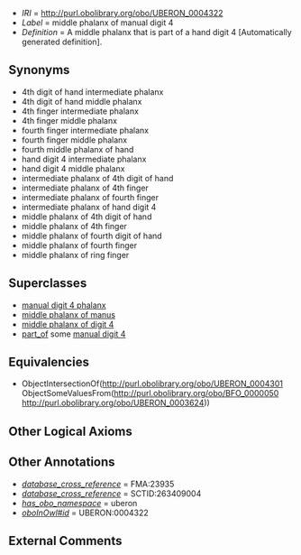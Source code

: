  * *IRI* = http://purl.obolibrary.org/obo/UBERON_0004322
 * *Label* = middle phalanx of manual digit 4
 * *Definition* = A middle phalanx that is part of a hand digit 4 [Automatically generated definition].

## Synonyms

 * 4th digit of hand intermediate phalanx
 * 4th digit of hand middle phalanx
 * 4th finger intermediate phalanx
 * 4th finger middle phalanx
 * fourth finger intermediate phalanx
 * fourth finger middle phalanx
 * fourth middle phalanx of hand
 * hand digit 4 intermediate phalanx
 * hand digit 4 middle phalanx
 * intermediate phalanx of 4th digit of hand
 * intermediate phalanx of 4th finger
 * intermediate phalanx of fourth finger
 * intermediate phalanx of hand digit 4
 * middle phalanx of 4th digit of hand
 * middle phalanx of 4th finger
 * middle phalanx of fourth digit of hand
 * middle phalanx of fourth finger
 * middle phalanx of ring finger

## Superclasses

 * [manual digit 4 phalanx](../../UBERON/38/UBERON_0003638.md)
 * [middle phalanx of manus](../../UBERON/64/UBERON_0003864.md)
 * [middle phalanx of digit 4](../../UBERON/90/UBERON_0014490.md)
 * [part_of](../../BFO/50/BFO_0000050.md) some [manual digit 4](../../UBERON/24/UBERON_0003624.md)

## Equivalencies

 * ObjectIntersectionOf(<http://purl.obolibrary.org/obo/UBERON_0004301> ObjectSomeValuesFrom(<http://purl.obolibrary.org/obo/BFO_0000050> <http://purl.obolibrary.org/obo/UBERON_0003624>))

## Other Logical Axioms


## Other Annotations

 * *[database_cross_reference](../../ef/oboInOwl#hasDbXref.md)* = FMA:23935
 * *[database_cross_reference](../../ef/oboInOwl#hasDbXref.md)* = SCTID:263409004
 * *[has_obo_namespace](../../ce/oboInOwl#hasOBONamespace.md)* = uberon
 * *[oboInOwl#id](../../id/oboInOwl#id.md)* = UBERON:0004322

## External Comments

